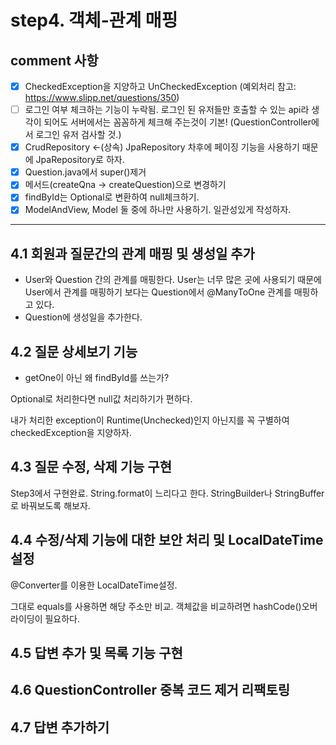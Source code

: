 # step4. 객체-관계 매핑

## comment 사항

- [x] CheckedException을 지양하고 UnCheckedException (예외처리 참고: https://www.slipp.net/questions/350)
- [ ] 로그인 여부 체크하는 기능이 누락됨. 로그인 된 유저들만 호출할 수 있는 api라 생각이 되어도 서버에서는 꼼꼼하게 체크해 주는것이 기본! (QuestionController에서 로그인 유저 검사할 것.)
- [x] CrudRepository <-(상속) JpaRepository 차후에 페이징 기능을 사용하기 때문에 JpaRepository로 하자.
- [x] Question.java에서 super()제거
- [x] 메서드(createQna -> createQuestion)으로 변경하기
- [x] findById는 Optional로 변환하여 null체크하기.
- [x] ModelAndView, Model 둘 중에 하나만 사용하기. 일관성있게 작성하자.

---

## 4.1 회원과 질문간의 관계 매핑 및 생성일 추가

- User와 Question 간의 관계를 매핑한다. User는 너무 많은 곳에 사용되기 때문에 User에서 관계를 매핑하기 보다는 Question에서 @ManyToOne 관계를 매핑하고 있다.
- Question에 생성일을 추가한다.



## 4.2 질문 상세보기 기능

- getOne이 아닌 왜 findById를 쓰는가?

Optional로 처리한다면 null값 처리하기가 편하다.

내가 처리한 exception이 Runtime(Unchecked)인지 아닌지를 꼭 구별하여 checkedException을 지양하자.

## 4.3 질문 수정, 삭제 기능 구현

Step3에서 구현완료. String.format이 느리다고 한다. StringBuilder나 StringBuffer로 바꿔보도록 해보자.

## 4.4 수정/삭제 기능에 대한 보안 처리 및 LocalDateTime설정

@Converter를 이용한 LocalDateTime설정.

그대로 equals를 사용하면 해당 주소만 비교. 객체값을 비교하려면 hashCode()오버라이딩이 필요하다.

## 4.5 답변 추가 및 목록 기능 구현



## 4.6 QuestionController 중복 코드 제거 리팩토링



## 4.7 답변 추가하기

















